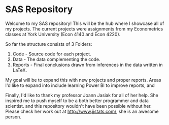 # SAS Repository

Welcome to my SAS repository! This will be the hub where I showcase all of my projects. The current projects were assignments from my Econometrics classes at York University (Econ 4140 and Econ 4220). 

So far the structure consists of 3 Folders:

1. Code - Source code for each project.
2. Data - The data complementing the code.
3. Reports - Final conclusions drawn from inferences in the data written in LaTeX. 

My goal will be to expand this with new projects and proper reports. Areas I'd like to expand into include learning Power BI to improve reports, and 

Finally, I'd like to thank my professor Joann Jasiak for all of her help. She inspired me to push myself to be a both better programmer and data scientist. and this repository wouldn't have been possible without her. Please check her work out at http://www.jjstats.com/, she is an awesome person.